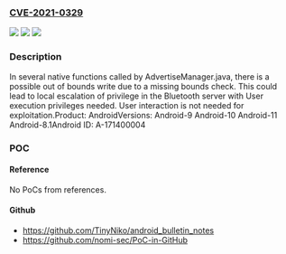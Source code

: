### [CVE-2021-0329](https://cve.mitre.org/cgi-bin/cvename.cgi?name=CVE-2021-0329)
![](https://img.shields.io/static/v1?label=Product&message=Android&color=blue)
![](https://img.shields.io/static/v1?label=Version&message=n%2Fa&color=blue)
![](https://img.shields.io/static/v1?label=Vulnerability&message=Elevation%20of%20privilege&color=brighgreen)

### Description

In several native functions called by AdvertiseManager.java, there is a possible out of bounds write due to a missing bounds check. This could lead to local escalation of privilege in the Bluetooth server with User execution privileges needed. User interaction is not needed for exploitation.Product: AndroidVersions: Android-9 Android-10 Android-11 Android-8.1Android ID: A-171400004

### POC

#### Reference
No PoCs from references.

#### Github
- https://github.com/TinyNiko/android_bulletin_notes
- https://github.com/nomi-sec/PoC-in-GitHub


